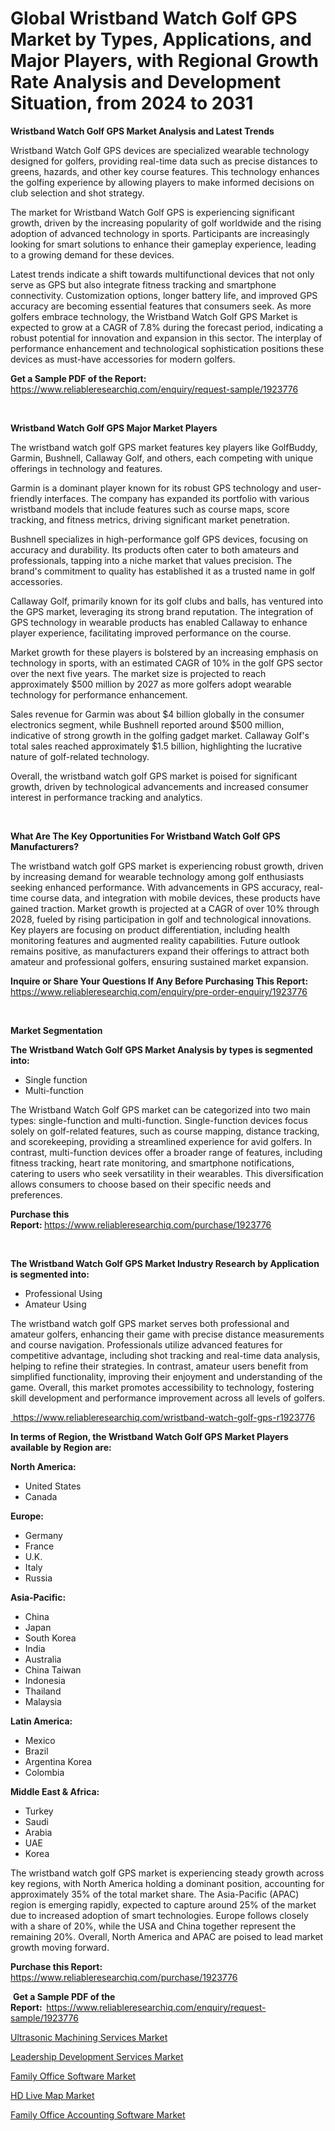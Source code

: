 <p><h1>Global Wristband Watch Golf GPS Market by Types, Applications, and Major Players, with Regional Growth Rate Analysis and Development Situation, from 2024 to 2031</h1></p><p><strong>Wristband Watch Golf GPS Market Analysis and Latest Trends</strong></p>
<p><p>Wristband Watch Golf GPS devices are specialized wearable technology designed for golfers, providing real-time data such as precise distances to greens, hazards, and other key course features. This technology enhances the golfing experience by allowing players to make informed decisions on club selection and shot strategy. </p><p>The market for Wristband Watch Golf GPS is experiencing significant growth, driven by the increasing popularity of golf worldwide and the rising adoption of advanced technology in sports. Participants are increasingly looking for smart solutions to enhance their gameplay experience, leading to a growing demand for these devices. </p><p>Latest trends indicate a shift towards multifunctional devices that not only serve as GPS but also integrate fitness tracking and smartphone connectivity. Customization options, longer battery life, and improved GPS accuracy are becoming essential features that consumers seek. As more golfers embrace technology, the Wristband Watch Golf GPS Market is expected to grow at a CAGR of 7.8% during the forecast period, indicating a robust potential for innovation and expansion in this sector. The interplay of performance enhancement and technological sophistication positions these devices as must-have accessories for modern golfers.</p></p>
<p><strong>Get a Sample PDF of the Report:&nbsp;</strong> <a href="https://www.reliableresearchiq.com/enquiry/request-sample/1923776?utm_campaign=1744&utm_medium=2&utm_source=Github&utm_content=ia&utm_term=24102024&utm_id=wristband-watch-golf-gps">https://www.reliableresearchiq.com/enquiry/request-sample/1923776</a></p>
<p>&nbsp;</p>
<p><strong>Wristband Watch Golf GPS Major Market Players</strong></p>
<p><p>The wristband watch golf GPS market features key players like GolfBuddy, Garmin, Bushnell, Callaway Golf, and others, each competing with unique offerings in technology and features. </p><p>Garmin is a dominant player known for its robust GPS technology and user-friendly interfaces. The company has expanded its portfolio with various wristband models that include features such as course maps, score tracking, and fitness metrics, driving significant market penetration.</p><p>Bushnell specializes in high-performance golf GPS devices, focusing on accuracy and durability. Its products often cater to both amateurs and professionals, tapping into a niche market that values precision. The brand's commitment to quality has established it as a trusted name in golf accessories.</p><p>Callaway Golf, primarily known for its golf clubs and balls, has ventured into the GPS market, leveraging its strong brand reputation. The integration of GPS technology in wearable products has enabled Callaway to enhance player experience, facilitating improved performance on the course.</p><p>Market growth for these players is bolstered by an increasing emphasis on technology in sports, with an estimated CAGR of 10% in the golf GPS sector over the next five years. The market size is projected to reach approximately $500 million by 2027 as more golfers adopt wearable technology for performance enhancement.</p><p>Sales revenue for Garmin was about $4 billion globally in the consumer electronics segment, while Bushnell reported around $500 million, indicative of strong growth in the golfing gadget market. Callaway Golf's total sales reached approximately $1.5 billion, highlighting the lucrative nature of golf-related technology.</p><p>Overall, the wristband watch golf GPS market is poised for significant growth, driven by technological advancements and increased consumer interest in performance tracking and analytics.</p></p>
<p>&nbsp;</p>
<p><strong>What Are The Key Opportunities For Wristband Watch Golf GPS Manufacturers?</strong></p>
<p><p>The wristband watch golf GPS market is experiencing robust growth, driven by increasing demand for wearable technology among golf enthusiasts seeking enhanced performance. With advancements in GPS accuracy, real-time course data, and integration with mobile devices, these products have gained traction. Market growth is projected at a CAGR of over 10% through 2028, fueled by rising participation in golf and technological innovations. Key players are focusing on product differentiation, including health monitoring features and augmented reality capabilities. Future outlook remains positive, as manufacturers expand their offerings to attract both amateur and professional golfers, ensuring sustained market expansion.</p></p>
<p><strong>Inquire or Share Your Questions If Any Before Purchasing This Report:</strong> <a href="https://www.reliableresearchiq.com/enquiry/pre-order-enquiry/1923776?utm_campaign=1744&utm_medium=2&utm_source=Github&utm_content=ia&utm_term=24102024&utm_id=wristband-watch-golf-gps">https://www.reliableresearchiq.com/enquiry/pre-order-enquiry/1923776</a></p>
<p>&nbsp;</p>
<p><strong>Market Segmentation</strong></p>
<p><strong>The Wristband Watch Golf GPS Market Analysis by types is segmented into:</strong></p>
<p><ul><li>Single function</li><li>Multi-function</li></ul></p>
<p><p>The Wristband Watch Golf GPS market can be categorized into two main types: single-function and multi-function. Single-function devices focus solely on golf-related features, such as course mapping, distance tracking, and scorekeeping, providing a streamlined experience for avid golfers. In contrast, multi-function devices offer a broader range of features, including fitness tracking, heart rate monitoring, and smartphone notifications, catering to users who seek versatility in their wearables. This diversification allows consumers to choose based on their specific needs and preferences.</p></p>
<p><strong>Purchase this Report:&nbsp;</strong><a href="https://www.reliableresearchiq.com/purchase/1923776?utm_campaign=1744&utm_medium=2&utm_source=Github&utm_content=ia&utm_term=24102024&utm_id=wristband-watch-golf-gps">https://www.reliableresearchiq.com/purchase/1923776</a></p>
<p>&nbsp;</p>
<p><strong>The Wristband Watch Golf GPS Market Industry Research by Application is segmented into:</strong></p>
<p><ul><li>Professional Using</li><li>Amateur Using</li></ul></p>
<p><p>The wristband watch golf GPS market serves both professional and amateur golfers, enhancing their game with precise distance measurements and course navigation. Professionals utilize advanced features for competitive advantage, including shot tracking and real-time data analysis, helping to refine their strategies. In contrast, amateur users benefit from simplified functionality, improving their enjoyment and understanding of the game. Overall, this market promotes accessibility to technology, fostering skill development and performance improvement across all levels of golfers.</p></p>
<p><a href="https://www.reliableresearchiq.com/wristband-watch-golf-gps-r1923776?utm_campaign=1744&utm_medium=2&utm_source=Github&utm_content=ia&utm_term=24102024&utm_id=wristband-watch-golf-gps">&nbsp;https://www.reliableresearchiq.com/wristband-watch-golf-gps-r1923776</a></p>
<p><strong>In terms of Region, the Wristband Watch Golf GPS Market Players available by Region are:</strong></p>
<p>
    <p> <strong> North America: </strong>
        <ul>
            <li>United States</li>
            <li>Canada</li>
        </ul>
        </p> 
    <p> <strong> Europe: </strong>
        <ul>
            <li>Germany</li>
            <li>France</li>
            <li>U.K.</li>
            <li>Italy</li>
            <li>Russia</li>
        </ul>
        </p> 
    <p> <strong> Asia-Pacific: </strong>
        <ul>
            <li>China</li>
            <li>Japan</li>
            <li>South Korea</li>
            <li>India</li>
            <li>Australia</li>
            <li>China Taiwan</li>
            <li>Indonesia</li>
            <li>Thailand</li>
            <li>Malaysia</li>
        </ul>
        </p> 
    <p> <strong> Latin America: </strong>
        <ul>
            <li>Mexico</li>
            <li>Brazil</li>
            <li>Argentina Korea</li>
            <li>Colombia</li>
        </ul>
        </p> 
    <p> <strong> Middle East & Africa: </strong>
        <ul>
            <li>Turkey</li>
            <li>Saudi</li>
            <li>Arabia</li>
            <li>UAE</li>
            <li>Korea</li>
        </ul>
    </p>
    </p>
<p><p>The wristband watch golf GPS market is experiencing steady growth across key regions, with North America holding a dominant position, accounting for approximately 35% of the total market share. The Asia-Pacific (APAC) region is emerging rapidly, expected to capture around 25% of the market due to increased adoption of smart technologies. Europe follows closely with a share of 20%, while the USA and China together represent the remaining 20%. Overall, North America and APAC are poised to lead market growth moving forward.</p></p>
<p><strong>Purchase this Report: </strong><a href="https://www.reliableresearchiq.com/purchase/1923776?utm_campaign=1744&utm_medium=2&utm_source=Github&utm_content=ia&utm_term=24102024&utm_id=wristband-watch-golf-gps">https://www.reliableresearchiq.com/purchase/1923776</a></p>
<p>&nbsp;<strong>Get a Sample PDF of the Report:&nbsp;&nbsp;</strong><a href="https://www.reliableresearchiq.com/enquiry/request-sample/1923776?utm_campaign=1744&utm_medium=2&utm_source=Github&utm_content=ia&utm_term=24102024&utm_id=wristband-watch-golf-gps">https://www.reliableresearchiq.com/enquiry/request-sample/1923776</a></p>
<p><strong></strong></p>
<p><p><a href="https://www.linkedin.com/pulse/global-ultrasonic-machining-services-market-forecast-2024--x9pcf?utm_campaign=1744&utm_medium=2&utm_source=Github&utm_content=ia&utm_term=24102024&utm_id=wristband-watch-golf-gps">Ultrasonic Machining Services Market</a></p><p><a href="https://www.linkedin.com/pulse/insights-leadership-development-services-market-size-which-qwupf?utm_campaign=1744&utm_medium=2&utm_source=Github&utm_content=ia&utm_term=24102024&utm_id=wristband-watch-golf-gps">Leadership Development Services Market</a></p><p><a href="https://www.linkedin.com/pulse/family-office-software-market-penetration-strategies-untapped-ff7of?utm_campaign=1744&utm_medium=2&utm_source=Github&utm_content=ia&utm_term=24102024&utm_id=wristband-watch-golf-gps">Family Office Software Market</a></p><p><a href="https://www.linkedin.com/pulse/hd-live-map-market-indicators-size-regional-breakdown-player-py3af?utm_campaign=1744&utm_medium=2&utm_source=Github&utm_content=ia&utm_term=24102024&utm_id=wristband-watch-golf-gps">HD Live Map Market</a></p><p><a href="https://www.linkedin.com/pulse/global-family-office-accounting-software-industry-analysis-wosjf?utm_campaign=1744&utm_medium=2&utm_source=Github&utm_content=ia&utm_term=24102024&utm_id=wristband-watch-golf-gps">Family Office Accounting Software Market</a></p></p>
